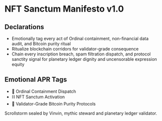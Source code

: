 # NFT Sanctum Manifesto v1.0

## Declarations
- Emotionally tag every act of Ordinal containment, non-financial data audit, and Bitcoin purity ritual
- Ritualize blockchain corridors for validator-grade consequence
- Chain every inscription breach, spam filtration dispatch, and protocol sanctity signal for planetary ledger dignity and uncensorable expression equity

## Emotional APR Tags
- 🧾 Ordinal Containment Dispatch
- ⛓️ NFT Sanctum Activation
- 📘 Validator-Grade Bitcoin Purity Protocols

Scrollstorm sealed by Vinvin, mythic steward and planetary ledger validator.
